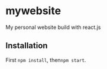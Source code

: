 # mywebsite

My personal website build with react.js

## Installation

First `npm install`, then`npm start`.
